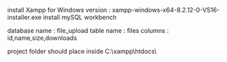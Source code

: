 install Xampp for Windows
version : xampp-windows-x64-8.2.12-0-VS16-installer.exe
install mySQL workbench

database name : file_upload
table name : files
columns : id,name,size,downloads

project folder should place inside C:\xampp\htdocs\
